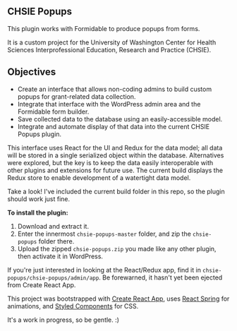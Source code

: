 ## CHSIE Popups

This plugin works with Formidable to produce popups from forms.

It is a custom project for the University of Washington Center for Health Sciences Interprofessional Education, Research and Practice (CHSIE).

## Objectives

- Create an interface that allows non-coding admins to build custom popups for grant-related data collection.
- Integrate that interface with the WordPress admin area and the Formidable form builder.
- Save collected data to the database using an easily-accessible model.
- Integrate and automate display of that data into the current CHSIE Popups plugin.

This interface uses React for the UI and Redux for the data model; all data will be stored in a single serialized object within the database.
Alternatives were explored, but the key is to keep the data easily interoperable with other plugins and extensions for future use. The current build displays the Redux store to enable development of a watertight data model.  

Take a look!  I've included the current build folder in this repo, so the plugin should work just fine.

**To install the plugin:**
1. Download and extract it.
2. Enter the innermost `chsie-popups-master` folder, and zip the `chsie-popups` folder there.
3. Upload the zipped `chsie-popups.zip` you made like any other plugin, then activate it in WordPress.

If you're just interested in looking at the React/Redux app, find it in `chsie-popups/chsie-popups/admin/app`.
Be forewarned, it hasn't yet been ejected from Create React App.


This project was bootstrapped with [Create React App](https://github.com/facebook/create-react-app), uses [React Spring](https://github.com/react-spring/react-spring) for animations, and [Styled Components](https://github.com/styled-components/styled-components) for CSS.  

It's a work in progress, so be gentle. :)
